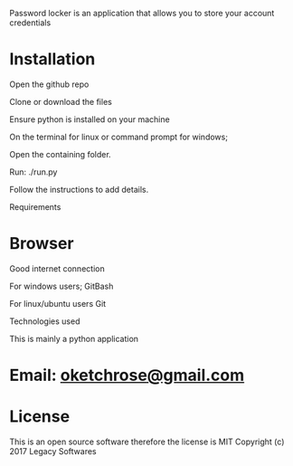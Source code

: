 Password locker is an application that allows you to store your account credentials

# Installation

Open the github repo

Clone or download the files

Ensure python is installed on your machine

On the terminal for linux or command prompt for windows;

Open the containing folder.

Run: ./run.py

Follow the instructions to add details.

Requirements

# Browser

Good internet connection

For windows users; GitBash

For linux/ubuntu users Git

Technologies used

This is mainly a python application

# Email: oketchrose@gmail.com

# License

This is an open source software therefore the license is MIT Copyright (c) 2017 Legacy Softwares
